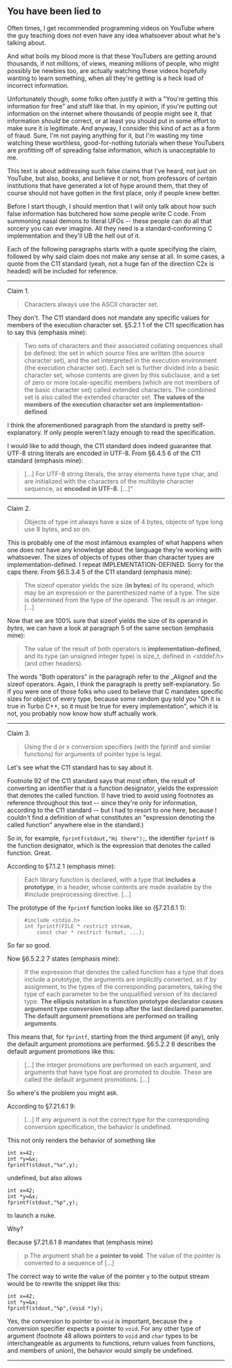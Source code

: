 You have been lied to
---

Often times, I get recommended programming videos on YouTube where the guy teaching does not even have any idea whatsoever about what he's talking about.

And what boils my blood more is that these YouTubers are getting around thousands, if not millions, of views, meaning millions of people, who might possibly be newbies too, are actually watching these videos hopefully wanting to learn something, when all they're getting is a heck load of incorrect information.

Unfortunately though, some folks often justify it with a "You're getting this information for free" and stuff like that. In my opinion, if you're putting out information on the internet where thousands of people might see it, that information _should_ be correct, or at least you should put in some effort to make sure it is legitimate. And anyway, I consider this kind of act as a form of fraud. Sure, I'm not paying anything for it, but I'm wasting my time watching these worthless, good-for-nothing tutorials when these YouTubers are profitting off of spreading false information, which is unacceptable to me.

This text is about addressing such false claims that I've heard, not just on YouTube, but also, books, and believe it or not, from professors of _certain_ institutions that have generated a lot of hype around them, that they of course should not have gotten in the first place, only if people knew better.

Before I start though, I should mention that I will only talk about how such false information has butchered how some people write C code. From summoning nasal demons to literal UFOs -- these people can do all that sorcery you can ever imagine. All they need is a standard-conforming C implementation and they'll UB the hell out of it.

Each of the following paragraphs starts with a quote specifying the claim, followed by why said claim does not make any sense at all. In some cases, a quote from the C11 standard (yeah, not a huge fan of the direction C2x is headed) will be included for reference.

---

Claim 1.

>Characters always use the ASCII character set.

They don't. The C11 standard does not mandate any specific values for members of the execution character set. §5.2.1 1 of the C11 specification has to say this (emphasis mine):

>Two sets of characters and their associated collating sequences shall be defined: the set in which source files are written (the source character set), and the set interpreted in the execution environment (the execution character set). Each set is further divided into a basic character set, whose contents are given by this subclause, and a set of zero or more locale-specific members (which are not members of the basic character set) called extended characters. The combined set is also called the extended character set. **The values of the members of the execution character set are implementation-defined**.

I think the aforementioned paragraph from the standard is pretty self-explanatory. If only people weren't lazy enough to read the specification.

I would like to add though, the C11 standard does indeed guarantee that UTF-8 string literals are encoded in UTF-8. From §6.4.5 6 of the C11 standard (emphasis mine):

>[...] For UTF-8 string literals, the array elements have type char, and are initialized with the characters of the multibyte character sequence, as **encoded in UTF-8**. [...]"

---

Claim 2.

>Objects of type int always have a size of 4 bytes, objects of type long use 8 bytes, and so on.

This is probably one of the most infamous examples of what happens when one does not have any knowledge about the language they're working with whatsoever. The sizes of objects of types other than character types are implementation-defined. I repeat IMPLEMENTATION-DEFINED. Sorry for the caps there. From §6.5.3.4 5 of the C11 standard (emphasis mine):

>The sizeof operator yields the size (**in bytes**) of its operand, which may be an expression or the parenthesized name of a type. The size is determined from the type of the operand. The result is an integer. [...]

Now that we are 100% sure that sizeof yields the size of its operand in *bytes*, we can have a look at paragraph 5 of the same section (emphasis mine):

>The value of the result of both operators is **implementation-defined**, and its type (an unsigned integer type) is size_t, defined in <stddef.h> (and other headers).

The words "Both operators" in the paragraph refer to the _Alignof and the sizeof operators. Again, I think the paragraph is pretty self-explanatory. So if you were one of those folks who used to believe that C mandates specific sizes for object of every type, because some random guy told you "Oh it is true in Turbo C++, so it must be true for every implementation", which it is not, you probably now know how stuff actually work.

---

Claim 3.

>Using the d or x conversion specifiers (with the fprintf and similar functions) for arguments of pointer type is legal.

Let's see what the C11 standard has to say about it.

Footnote 92 of the C11 standard says that most often, the result of converting an identifier that is a function designator, yields the expression that denotes the called function. (I have tried to avoid using footnotes as reference throughout this text -- since they're only for information, according to the C11 standard -- but I had to resort to one here, because I couldn't find a definition of what constitutes an "expression denoting the called function" anywhere else in the standard.)

So in, for example, `fprintf(stdout,"Hi there");`, the identifier `fprintf` is the function designator, which is the expression that denotes the called function. Great.

According to §7.1.2 1 (emphasis mine):

>Each library function is declared, with a type that **includes a prototype**, in a header, whose contents are made available by the #include preprocessing directive. [...]

The prototype of the `fprintf` function looks like so (§7.21.6.1 1):

>```
>#include <stdio.h>
>int fprintf(FILE * restrict stream,
>     const char * restrict format, ...);
>```

So far so good.

Now §6.5.2.2 7 states (emphasis mine):

>If the expression that denotes the called function has a type that does include a prototype, the arguments are implicitly converted, as if by assignment, to the types of the corresponding parameters, taking the type of each parameter to be the unqualified version of its declared type. **The ellipsis notation in a function prototype declarator causes argument type conversion to stop after the last declared parameter. The default argument promotions are performed on trailing arguments**.

This means that, for `fprintf`, starting from the third argument (if any), only the default argument promotions are performed. §6.5.2.2 6 describes the default argument promotions like this:

>[...] the integer promotions are performed on each argument, and arguments that have type float are promoted to double. These are called the default argument promotions. [...]

So where's the problem you might ask.

According to §7.21.6.1 9:

>[...] If any argument is not the correct type for the corresponding conversion specification, the behavior is undefined.

This not only renders the behavior of something like

```
int x=42;
int *y=&x;
fprintf(stdout,"%x",y);
```

undefined, but also allows

```
int x=42;
int *y=&x;
fprintf(stdout,"%p",y);
```

to launch a nuke.

Why?

Because §7.21.6.1 8 mandates that (emphasis mine)

>p    The argument shall be a **pointer to void**. The value of the pointer is converted to a sequence of [...]

The correct way to write the value of the pointer `y` to the output stream would be to rewrite the snippet like this:

```
int x=42;
int *y=&x;
fprintf(stdout,"%p",(void *)y);
```

Yes, the conversion to pointer to `void` is important, because the `p` conversion specifier expects a pointer to `void`. For any other type of argument (footnote 48 allows pointers to `void` and `char` types to be interchangeable as arguments to functions, return values from functions, and members of union), the behavior would simply be undefined.

---

